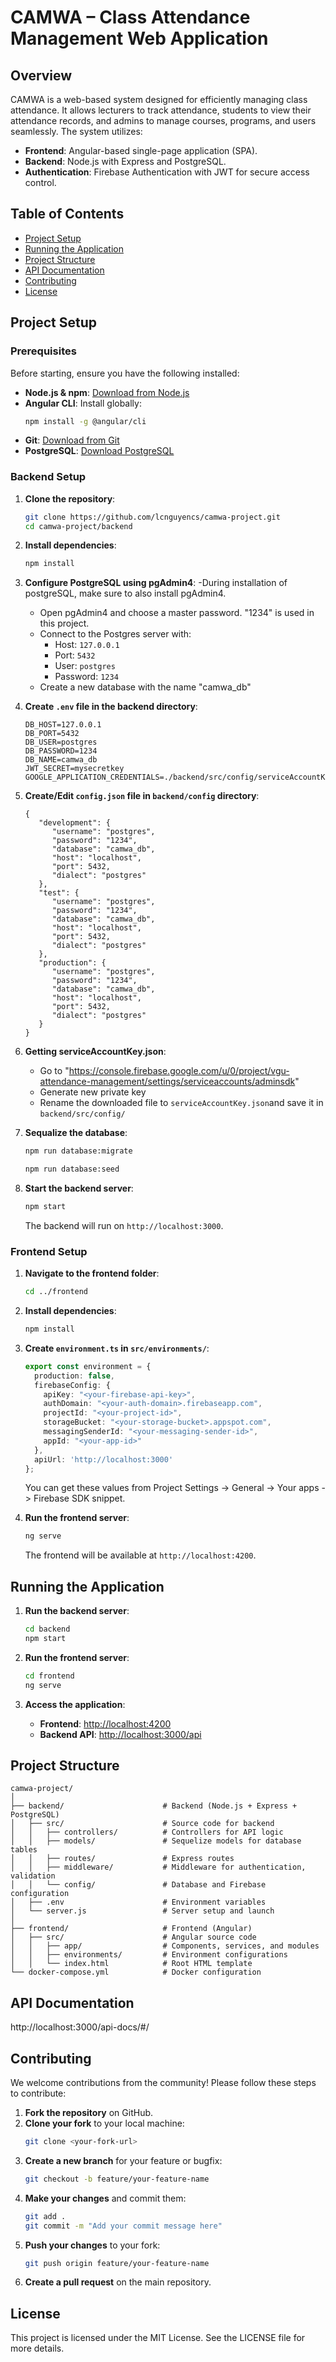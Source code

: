 # CAMWA – Class Attendance Management Web Application

## Overview
CAMWA is a web-based system designed for efficiently managing class attendance. It allows lecturers to track attendance, students to view their attendance records, and admins to manage courses, programs, and users seamlessly. The system utilizes:

- **Frontend**: Angular-based single-page application (SPA).
- **Backend**: Node.js with Express and PostgreSQL.
- **Authentication**: Firebase Authentication with JWT for secure access control.

## Table of Contents
- [Project Setup](#project-setup)
- [Running the Application](#running-the-application)
- [Project Structure](#project-structure)
- [API Documentation](#api-documentation)
- [Contributing](#contributing)
- [License](#license)

## Project Setup

### Prerequisites
Before starting, ensure you have the following installed:

- **Node.js & npm**: [Download from Node.js](https://nodejs.org)
- **Angular CLI**: Install globally:
  ```bash
  npm install -g @angular/cli
  ```
- **Git**: [Download from Git](https://git-scm.com)
- **PostgreSQL**: [Download PostgreSQL](https://www.postgresql.org/download/)

### Backend Setup
1. **Clone the repository**:
   ```bash
   git clone https://github.com/lcnguyencs/camwa-project.git
   cd camwa-project/backend
   ```

2. **Install dependencies**:
   ```bash
   npm install
   ```

3. **Configure PostgreSQL using pgAdmin4**:
   -During installation of postgreSQL, make sure to also install pgAdmin4.
   - Open pgAdmin4 and choose a master password. "1234" is used in this project.
   - Connect to the Postgres server with:
     - Host: `127.0.0.1`
     - Port: `5432`
     - User: `postgres`
     - Password: `1234`
   - Create a new database with the name "camwa_db"

4. **Create `.env` file in the backend directory**:
   ```env
   DB_HOST=127.0.0.1
   DB_PORT=5432
   DB_USER=postgres
   DB_PASSWORD=1234
   DB_NAME=camwa_db
   JWT_SECRET=mysecretkey
   GOOGLE_APPLICATION_CREDENTIALS=./backend/src/config/serviceAccountKey.json
   ```

5. **Create/Edit `config.json` file in `backend/config` directory**:
   ```env
   {
      "development": {
         "username": "postgres",
         "password": "1234",
         "database": "camwa_db",
         "host": "localhost",
         "port": 5432,
         "dialect": "postgres"
      },
      "test": {
         "username": "postgres",
         "password": "1234",
         "database": "camwa_db",
         "host": "localhost",
         "port": 5432,
         "dialect": "postgres"
      },
      "production": {
         "username": "postgres",
         "password": "1234",  
         "database": "camwa_db",
         "host": "localhost",
         "port": 5432,
         "dialect": "postgres"
      }
   }
   ```

6. **Getting serviceAccountKey.json**:
   - Go to "https://console.firebase.google.com/u/0/project/vgu-attendance-management/settings/serviceaccounts/adminsdk"
   - Generate new private key
   - Rename the downloaded file to `serviceAccountKey.json`and save it in `backend/src/config/`

7. **Sequalize the database**:
   ```bash
   npm run database:migrate 
   ```
   ```bash
   npm run database:seed
   ```

8. **Start the backend server**:
   ```bash
   npm start
   ```
   The backend will run on `http://localhost:3000`.

### Frontend Setup
1. **Navigate to the frontend folder**:
   ```bash
   cd ../frontend
   ```

2. **Install dependencies**:
   ```bash
   npm install
   ```

3. **Create `environment.ts` in `src/environments/`**:
   ```typescript
   export const environment = {
     production: false,
     firebaseConfig: {
       apiKey: "<your-firebase-api-key>",
       authDomain: "<your-auth-domain>.firebaseapp.com",
       projectId: "<your-project-id>",
       storageBucket: "<your-storage-bucket>.appspot.com",
       messagingSenderId: "<your-messaging-sender-id>",
       appId: "<your-app-id>"
     },
     apiUrl: 'http://localhost:3000'
   };
   ```
   You can get these values from Project Settings -> General -> Your apps -> Firebase SDK snippet.

4. **Run the frontend server**:
   ```bash
   ng serve
   ```
   The frontend will be available at `http://localhost:4200`.

## Running the Application
1. **Run the backend server**:
   ```bash
   cd backend
   npm start
   ```

2. **Run the frontend server**:
   ```bash
   cd frontend
   ng serve
   ```

3. **Access the application**:
   - **Frontend**: [http://localhost:4200](http://localhost:4200)
   - **Backend API**: [http://localhost:3000/api](http://localhost:3000/api)

## Project Structure
```
camwa-project/
│
├── backend/                      # Backend (Node.js + Express + PostgreSQL)
│   ├── src/                      # Source code for backend
│   │   ├── controllers/          # Controllers for API logic
│   │   ├── models/               # Sequelize models for database tables
│   │   ├── routes/               # Express routes
│   │   ├── middleware/           # Middleware for authentication, validation
│   │   └── config/               # Database and Firebase configuration
│   ├── .env                      # Environment variables
│   └── server.js                 # Server setup and launch
│
├── frontend/                     # Frontend (Angular)
│   ├── src/                      # Angular source code
│   │   ├── app/                  # Components, services, and modules
│   │   ├── environments/         # Environment configurations
│   │   └── index.html            # Root HTML template
└── docker-compose.yml            # Docker configuration
```

## API Documentation

http://localhost:3000/api-docs/#/

## Contributing
We welcome contributions from the community! Please follow these steps to contribute:

1. **Fork the repository** on GitHub.
2. **Clone your fork** to your local machine:
   ```bash
   git clone <your-fork-url>
   ```
3. **Create a new branch** for your feature or bugfix:
   ```bash
   git checkout -b feature/your-feature-name
   ```
4. **Make your changes** and commit them:
   ```bash
   git add .
   git commit -m "Add your commit message here"
   ```
5. **Push your changes** to your fork:
   ```bash
   git push origin feature/your-feature-name
   ```
6. **Create a pull request** on the main repository.

## License
This project is licensed under the MIT License. See the LICENSE file for more details.


